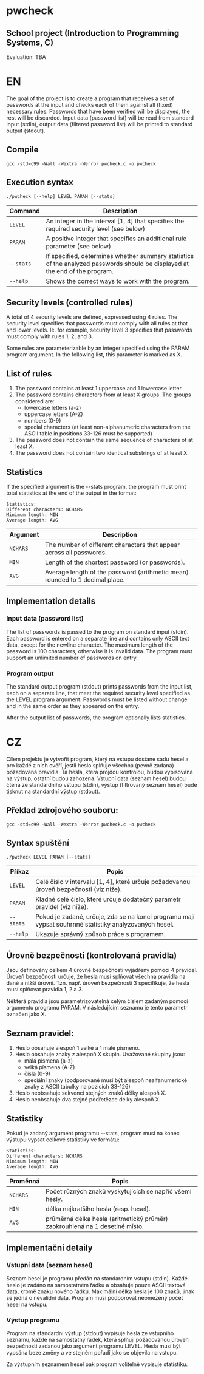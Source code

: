 # pwcheck

## School project (Introduction to Programming Systems, C)
Evaluation: TBA

# EN

The goal of the project is to create a program that receives a set of passwords at the input and checks each of them against all (fixed) necessary rules. Passwords that have been verified will be displayed, the rest will be discarded. Input data (password list) will be read from standard input (stdin), output data (filtered password list) will be printed to standard output (stdout).

## Compile

`gcc -std=c99 -Wall -Wextra -Werror pwcheck.c -o pwcheck`

## Execution syntax

`./pwcheck [--help] LEVEL PARAM [--stats]`

| Command | Description |
| --- | --- |
| `LEVEL` | An integer in the interval [1, 4] that specifies the required security level (see below) |
| `PARAM` | A positive integer that specifies an additional rule parameter (see below) |
| `--stats` | If specified, determines whether summary statistics of the analyzed passwords should be displayed at the end of the program. |
| `--help` | Shows the correct ways to work with the program. |

## Security levels (controlled rules)

A total of 4 security levels are defined, expressed using 4 rules. The security level specifies that passwords must comply with all rules at that and lower levels. Ie. for example, security level 3 specifies that passwords must comply with rules 1, 2, and 3.

Some rules are parameterizable by an integer specified using the PARAM program argument. In the following list, this parameter is marked as X.

## List of rules

1. The password contains at least 1 uppercase and 1 lowercase letter.
2. The password contains characters from at least X groups. The groups considered are:
    - lowercase letters (a-z)
    - uppercase letters (A-Z)
    - numbers (0-9)
    - special characters (at least non-alphanumeric characters from the ASCII table in positions 33-126 must be supported)
3. The password does not contain the same sequence of characters of at least X.
4. The password does not contain two identical substrings of at least X.

## Statistics

If the specified argument is the --stats program, the program must print total statistics at the end of the output in the format:

```
Statistics:
Different characters: NCHARS
Minimum length: MIN
Average length: AVG
```

| Argument | Description |
| --- | --- |
| `NCHARS` | The number of different characters that appear across all passwords. |
| `MIN` | Length of the shortest password (or passwords). |
| `AVG` | Average length of the password (arithmetic mean) rounded to 1 decimal place. |

## Implementation details

### Input data (password list)

The list of passwords is passed to the program on standard input (stdin). Each password is entered on a separate line and contains only ASCII text data, except for the newline character. The maximum length of the password is 100 characters, otherwise it is invalid data. The program must support an unlimited number of passwords on entry.

### Program output

The standard output program (stdout) prints passwords from the input list, each on a separate line, that meet the required security level specified as the LEVEL program argument. Passwords must be listed without change and in the same order as they appeared on the entry.

After the output list of passwords, the program optionally lists statistics.


# CZ

Cílem projektu je vytvořit program, který na vstupu dostane sadu hesel a pro každé z nich ověří, jestli heslo splňuje všechna (pevně zadaná) požadovaná pravidla. Ta hesla, která projdou kontrolou, budou vypisována na výstup, ostatní budou zahozena. Vstupní data (seznam hesel) budou čtena ze standardního vstupu (stdin), výstup (filtrovaný seznam hesel) bude tisknut na standardní výstup (stdout).

## Překlad zdrojového souboru:

`gcc -std=c99 -Wall -Wextra -Werror pwcheck.c -o pwcheck`

## Syntax spuštění

`./pwcheck LEVEL PARAM [--stats]`

| Příkaz | Popis |
| --- | --- |
| `LEVEL` | Celé číslo v intervalu [1, 4], které určuje požadovanou úroveň bezpečnosti (viz níže). |
| `PARAM` | Kladné celé číslo, které určuje dodatečný parametr pravidel (viz níže). |
| `--stats` | Pokud je zadané, určuje, zda se na konci programu mají vypsat souhrnné statistiky analyzovaných hesel. |
| `--help` | Ukazuje správný způsob práce s programem. |

## Úrovně bezpečnosti (kontrolovaná pravidla)

Jsou definovány celkem 4 úrovně bezpečnosti vyjádřeny pomocí 4 pravidel. Úroveň bezpečnosti určuje, že hesla musí splňovat všechna pravidla na dané a nižší úrovni. Tzn. např. úroveň bezpečnosti 3 specifikuje, že hesla musí splňovat pravidla 1, 2 a 3.

Některá pravidla jsou parametrizovatelná celým číslem zadaným pomocí argumentu programu PARAM. V následujícím seznamu je tento parametr označen jako X.

## Seznam pravidel:

1. Heslo obsahuje alespoň 1 velké a 1 malé písmeno.
2. Heslo obsahuje znaky z alespoň X skupin. Uvažované skupiny jsou:
    - malá písmena (a-z)
    - velká písmena (A-Z)
    - čísla (0-9)
    - speciální znaky (podporované musí být alespoň nealfanumerické znaky z ASCII tabulky na pozicích 33-126)
3. Heslo neobsahuje sekvenci stejných znaků délky alespoň X.
4. Heslo neobsahuje dva stejné podřetězce délky alespoň X.

## Statistiky

Pokud je zadaný argument programu --stats, program musí na konec výstupu vypsat celkové statistiky ve formátu:
```
Statistics:
Different characters: NCHARS
Minimum length: MIN
Average length: AVG
```
| Proměnná | Popis |
| --- | --- |
| `NCHARS` | Počet různých znaků vyskytujících se napříč všemi hesly. |
| `MIN` | délka nejkratšího hesla (resp. hesel). |
| `AVG` | průměrná délka hesla (aritmetický průměr) zaokrouhlená na 1 desetiné místo. |

## Implementační detaily

### Vstupní data (seznam hesel)

Seznam hesel je programu předán na standardním vstupu (stdin). Každé heslo je zadáno na samostatném řádku a obsahuje pouze ASCII textová data, kromě znaku nového řádku. Maximální délka hesla je 100 znaků, jinak se jedná o nevalidní data. Program musí podporovat neomezený počet hesel na vstupu.

### Výstup programu

Program na standardní výstup (stdout) vypisuje hesla ze vstupního seznamu, každé na samostatný řádek, která splňují požadovanou úroveň bezpečnosti zadanou jako argument programu LEVEL. Hesla musí být vypsána beze změny a ve stejném pořadí jako se objevila na vstupu.

Za výstupním seznamem hesel pak program volitelně vypisuje statistiku.